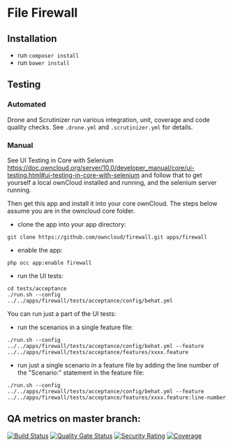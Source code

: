 
# File Firewall


## Installation
 * run ``` composer install ```
 * run ``` bower install ```

## Testing

### Automated
Drone and Scrutinizer run various integration, unit, coverage
and code quality checks.
See ``.drone.yml`` and ``.scrutinizer.yml`` for details.

### Manual
See UI Testing in Core with Selenium
https://doc.owncloud.org/server/10.0/developer_manual/core/ui-testing.html#ui-testing-in-core-with-selenium
and follow that to get yourself a local ownCloud installed and running, and the selenium server running.

Then get this app and install it into your core ownCloud. The steps below assume
you are in the owncloud core folder.

- clone the app into your app directory:
```
git clone https://github.com/owncloud/firewall.git apps/firewall

```
- enable the app:
```
php occ app:enable firewall
```
- run the UI tests:
```
cd tests/acceptance
./run.sh --config ../../apps/firewall/tests/acceptance/config/behat.yml
```

You can run just a part of the UI tests:

- run the scenarios in a single feature file:
```
./run.sh --config ../../apps/firewall/tests/acceptance/config/behat.yml --feature ../../apps/firewall/tests/acceptance/features/xxxx.feature
```
- run just a single scenario in a feature file by adding the line number of the "Scenario:" statement in the feature file:
```
./run.sh --config ../../apps/firewall/tests/acceptance/config/behat.yml --feature ../../apps/firewall/tests/acceptance/features/xxxx.feature:line-number
```
 
## QA metrics on master branch:

[![Build Status](https://drone.owncloud.com/api/badges/owncloud/firewall/status.svg?branch=master)](https://drone.owncloud.com/owncloud/firewall)
[![Quality Gate Status](https://sonarcloud.io/api/project_badges/measure?project=owncloud_firewall&metric=alert_status)](https://sonarcloud.io/dashboard?id=owncloud_firewall)
[![Security Rating](https://sonarcloud.io/api/project_badges/measure?project=owncloud_firewall&metric=security_rating)](https://sonarcloud.io/dashboard?id=owncloud_firewall)
[![Coverage](https://sonarcloud.io/api/project_badges/measure?project=owncloud_firewall&metric=coverage)](https://sonarcloud.io/dashboard?id=owncloud_firewall)
